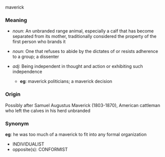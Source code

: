 maverick
### Meaning
+ _noun_: An unbranded range animal, especially a calf that has become separated from its mother, traditionally considered the property of the first person who brands it
+ _noun_: One that refuses to abide by the dictates of or resists adherence to a group; a dissenter

+ _adj_: Being independent in thought and action or exhibiting such independence
    + __eg__: maverick politicians; a maverick decision

### Origin

Possibly after Samuel Augustus Maverick (1803-1870), American cattleman who left the calves in his herd unbranded

### Synonym

__eg__: he was too much of a maverick to fit into any formal organization

+ INDIVIDUALIST
+ opposite(s): CONFORMIST


